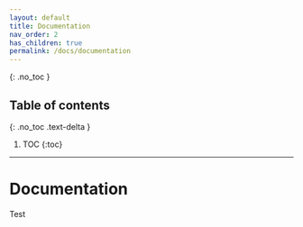 ```yaml
---
layout: default
title: Documentation
nav_order: 2
has_children: true
permalink: /docs/documentation
---
```


{: .no_toc }

## Table of contents
{: .no_toc .text-delta }

1. TOC
{:toc}

---

# Documentation

Test
